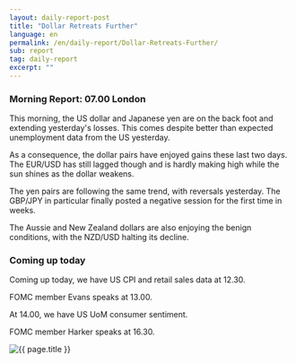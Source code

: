 ```yaml
---
layout: daily-report-post
title: "Dollar Retreats Further"
language: en
permalink: /en/daily-report/Dollar-Retreats-Further/
sub: report
tag: daily-report
excerpt: ""
---
```

### Morning Report: 07.00 London

This morning, the US dollar and Japanese yen are on the back foot and extending yesterday's losses. This comes despite better than expected unemployment data from the US yesterday. 

As a consequence, the dollar pairs have enjoyed gains these last two days. The EUR/USD has still lagged though and is hardly making high while the sun shines as the dollar weakens. 

The yen pairs are following the same trend, with reversals yesterday. The GBP/JPY in particular finally posted a negative session for the first time in weeks. 

The Aussie and New Zealand dollars are also enjoying the benign conditions, with the NZD/USD halting its decline.


### Coming up today

Coming up today, we have US CPI and retail sales data at 12.30. 

FOMC member Evans speaks at 13.00. 

At 14.00, we have US UoM consumer sentiment.

FOMC member Harker speaks at 16.30.

<p><img src="{{ "/assets/images/daily-report/2017-05-12_07-28-53.jpg" | relative_url }}" alt="{{ page.title }}" title="{{ page.title }}"></p>